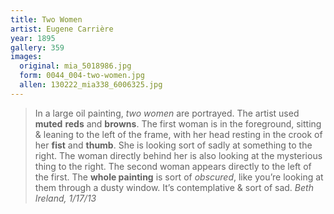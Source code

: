 ```yaml
---
title: Two Women
artist: Eugene Carrière
year: 1895
gallery: 359
images:
  original: mia_5018986.jpg
  form: 0044_004-two-women.jpg
  allen: 130222_mia338_6006325.jpg
---
```


> In a large oil painting, *two women* are portrayed. The artist used
> **muted** **reds** and **browns**. The first woman is in the foreground,
> sitting & leaning to the left of the frame, with her head resting in the
> crook of her **fist** and **thumb**. She is looking sort of sadly at
> something to the right. The woman directly behind her is also looking at
> the mysterious thing to the right. The second woman appears directly to
> the left of the first. The **whole painting** is sort of *obscured*,
> like you’re looking at them through a dusty window. It’s contemplative &
> sort of sad.
> <cite>Beth Ireland, 1/17/13</cite>
